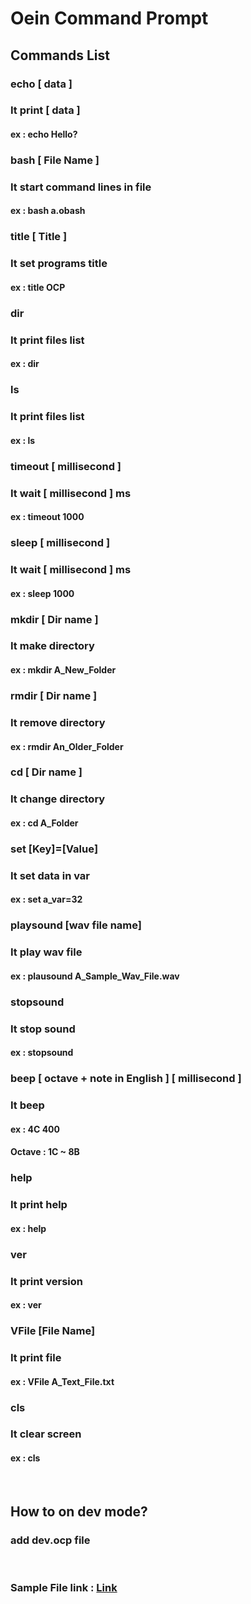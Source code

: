 # Oein Command Prompt
### 
## Commands List
### echo [ data ]
### It print [ data ]
#### ex : echo Hello?
### bash [ File Name ]
### It start command lines in file
#### ex : bash a.obash
### title [ Title ]
### It set programs title
#### ex : title OCP
### dir
### It print files list
#### ex : dir
### ls
### It print files list
#### ex : ls
### timeout [ millisecond ]
### It wait [ millisecond ] ms
#### ex : timeout 1000
### sleep [ millisecond ]
### It wait [ millisecond ] ms
#### ex : sleep 1000
### mkdir [ Dir name ]
### It make directory
#### ex : mkdir A_New_Folder
### rmdir [ Dir name ]
### It remove directory
#### ex : rmdir An_Older_Folder
### cd [ Dir name ]
### It change directory
#### ex : cd A_Folder
### set [Key]=[Value]
### It set data in var
#### ex : set a_var=32
### playsound [wav file name]
### It play wav file
#### ex : plausound A_Sample_Wav_File.wav
### stopsound
### It stop sound
#### ex : stopsound
### beep [ octave + note in English ] [ millisecond ]
### It beep
#### ex : 4C 400
#### Octave : 1C ~ 8B
### help
### It print help
#### ex : help
### ver
### It print version
#### ex : ver
### VFile [File Name]
### It print file
#### ex : VFile A_Text_File.txt
### cls
### It clear screen
#### ex : cls
&nbsp;
## How to on dev mode?
### add dev.ocp file
&nbsp;
### Sample File link : <a href="https://github.com/Oein/Oein_Command_Prompt/tree/master/Samples">Link</a>
